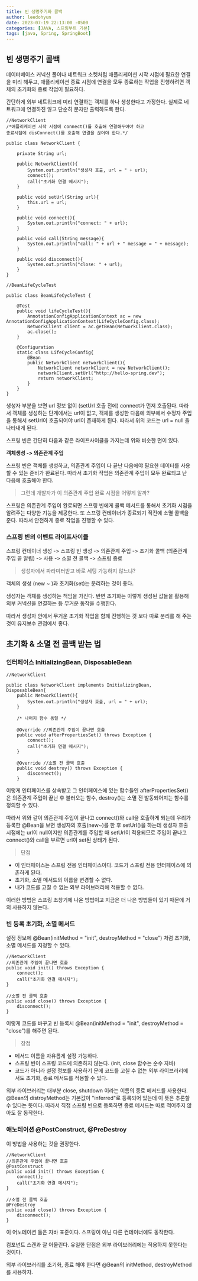 ```yaml
---
title: 빈 생명주기와 콜백
author: leedohyun
date: 2023-07-19 22:13:00 -0500
categories: [JAVA, 스프링부트 기본]
tags: [java, Spring, SpringBoot]
---
```


## 빈 생명주기 콜백

데이터베이스 커넥션 풀이나 네트워크 소켓처럼 애플리케이션 시작 시점에 필요한 연결을 미리 해두고, 애플리케이션 종료 시점에 연결을 모두 종료하는 작업을 진행하려면 객체의 초기화와 종료 작업이 필요하다.

간단하게 외부 네트워크에 미리 연결하는 객체를 하나 생성한다고 가정한다.
실제로 네트워크에 연결하진 않고 단순히 문자만 출력하도록 한다.

```
//NetworkClient
/*애플리케이션 시작 시점에 connect()를 호출해 연결해두어야 하고
종료시점에 disConnect()를 호출해 연결을 끊어야 한다.*/

public class NetworkClient {  
  
	private String url;  
  
	public NetworkClient(){  
		System.out.println("생성자 호출, url = " + url);  
		connect();  
		call("초기화 연결 메시지");  
	}  
  
	public void setUrl(String url){  
		this.url = url;  
	}  
  
	public void connect(){  
		System.out.println("connect: " + url);  
	}  
  
	public void call(String message){  
		System.out.println("call: " + url + " message = " + message);  
	}  
  
	public void disconnect(){  
		System.out.println("close: " + url);  
	}  
}
```

```
//BeanLifeCycleTest

public class BeanLifeCycleTest {  
  
	@Test  
	public void lifeCycleTest(){  
		AnnotationConfigApplicationContext ac = new AnnotationConfigApplicationContext(LifeCycleConfig.class);  
		NetworkClient client = ac.getBean(NetworkClient.class);  
		ac.close();  
	}  
  
	@Configuration  
	static class LifeCycleConfig{  
		@Bean  
		public NetworkClient networkClient(){  
			NetworkClient networkClient = new NetworkClient();  
			networkClient.setUrl("http://hello-spring.dev");  
			return networkClient;  
		}  
	}  
}
```

생성자 부분을 보면 url 정보 없이 (setUrl 호출 전에) connect가 먼저 호출된다. 따라서 객체를 생성하는 단계에서는 url이 없고, 객체를 생성한 다음에 외부에서 수정자 주입을 통해서 setUrl이 호출되어야 url이 존재하게 된다. 따라서 위의 코드는 url = null 을 나타내게 된다.

스프링 빈은 간단히 다음과 같은 라이프사이클을 가지는데 위와 비슷한 면이 있다.

**객체생성 -> 의존관계 주입**

스프링 빈은 객체를 생성하고, 의존관계 주입이 다 끝난 다음에야 필요한 데이터를 사용할 수 있는 준비가 완료된다. 따라서 초기화 작업은 의존관계 주입이 모두 완료되고 난 다음에 호출해야 한다.

> 그런데 개발자가 이 의존관계 주입 완료 시점을 어떻게 알까?

스프링은 의존관계 주입이 완료되면 스프링 빈에게 콜백 메서드를 통해서 초기화 시점을 알려주는 다양한 기능을 제공한다. 또 스프링 컨테이너가 종료되기 직전에 소멸 콜백을 준다. 따라서 안전하게 종료 작업을 진행할 수 있다.

### 스프링 빈의 이벤트 라이프사이클

스프링 컨테이너 생성 -> 스프링 빈 생성 -> 의존관계 주입 -> 초기화 콜백 (의존관계 주입 끝 알림) -> 사용 -> 소멸 전 콜백 -> 스프링 종료

> 생성자에서 파라미터받고 바로 세팅 가능하지 않느냐?

객체의 생성 (new ~ )과 초기화(set)는 분리하는 것이 좋다. 

생성자는 객체를 생성하는 책임을 가진다. 반면 초기화는 이렇게 생성된 값들을 활용해 외부 커넥션을 연결하는 등 무거운 동작을 수행한다.

따라서 생성자 안에서 무거운 초기화 작업을 함께 진행하는 것 보다 따로 분리를 해 주는 것이 유지보수 관점에서 좋다.

## 초기화 & 소멸 전 콜백 받는 법

### 인터페이스 InitializingBean, DisposableBean

```
//NetworkClient

public class NetworkClient implements InitializingBean, DisposableBean{
	public NetworkClient(){  
		System.out.println("생성자 호출, url = " + url);  
	}

	/* 나머지 함수 동일 */

	@Override //의존관계 주입이 끝나면 호출  
	public void afterPropertiesSet() throws Exception {  
		connect();  
		call("초기화 연결 메시지");  
	}  
  
	@Override //소멸 전 콜백 호출  
	public void destroy() throws Exception {  
		disconnect();  
	}	
```

이렇게 인터페이스를 상속받고 그 인터페이스에 있는 함수들인 afterPropertiesSet()은 의존관계 주입이 끝난 후 불러오는 함수, destroy()는 소멸 전 발동되어지는 함수를 정의할 수 있다.

따라서 위와 같이 의존관계 주입이 끝나고 connect()와 call을 호출하게 되는데 우리가 등록한 @Bean을 보면 생성자의 호출(new~)를 한 후 setUrl()을 하는데 생성자 호출 시점에는 url이 null이지만 의존관계를 주입할 때 setUrl이 적용되므로 주입이 끝나고 connect()와 call을 부르면 url이 set된 상태가 된다.

> 단점

- 이 인터페이스는 스프링 전용 인터페이스이다. 코드가 스프링 전용 인터페이스에 의존하게 된다.
- 초기화, 소멸 메서드의 이름을 변경할 수 없다.
- 내가 코드를 고칠 수 없는 외부 라이브러리에 적용할 수 없다.

이러한 방법은 스프링 초창기에 나온 방법이고 지금은 더 나은 방법들이 있기 때문에 거의 사용하지 않는다.

### 빈 등록 초기화, 소멸 메서드

설정 정보에 @Bean(initMethod = "init", destroyMethod = "close") 처럼 초기화, 소멸 메서드를 지정할 수 있다.

```
//NetworkClient
//의존관계 주입이 끝나면 호출  
public void init() throws Exception {  
	connect();  
	call("초기화 연결 메시지");  
}  
  
//소멸 전 콜백 호출  
public void close() throws Exception {  
	disconnect();  
}
```

이렇게 코드를 바꾸고 빈 등록시 @Bean(initMethod = "init", destroyMethod = "close")를 해주면 된다.

> 장점

- 메서드 이름을 자유롭게 설정 가능하다.
- 스프링 빈이 스프링 코드에 의존하지 않는다. (init, close 함수는 순수 자바)
- 코드가 아니라 설정 정보를 사용하기 문에 코드를 고칠 수 없는 외부 라이브러리에서도 초기화, 종료 메서드를 적용할 수 있다.

외부 라이브러리는 대부분 close, shutdown 이라는 이름의 종료 메서드를 사용한다. @Bean의 distroyMethod는 기본값이 "inferred"로 등록되어 있는데 이 뜻은 추론할 수 있다는 뜻이다. 따라서 직접 스프링 빈으로 등록하면 종료 메서드는 따로 적어주지 않아도 잘 동작한다.

### 애노테이션 @PostConstruct, @PreDestroy

이 방법을 사용하는 것을 권장한다.

```
//NetworkClient
//의존관계 주입이 끝나면 호출
@PostConstruct
public void init() throws Exception {  
	connect();  
	call("초기화 연결 메시지");  
}  
  
//소멸 전 콜백 호출
@PreDestroy  
public void close() throws Exception {  
	disconnect();  
}
```

이 어노테이션 둘은 자바 표준이다. 스프링이 아닌 다른 컨테이너에도 동작한다.

컴포넌트 스캔과 잘 어울린다. 유일한 단점은 외부 라이브러리에는 적용하지 못한다는 것이다. 

외부 라이브러리를 초기화, 종료 해야 한다면 @Bean의 initMethod, destroyMethod를 사용하자.

